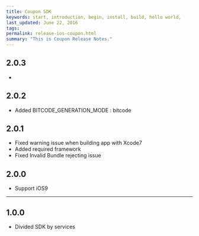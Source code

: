 ```yaml
---
title: Coupon SDK
keywords: start, introduction, begin, install, build, hello world,
last_updated: June 22, 2016
tags: 
permalink: release-ios-coupon.html
summary: "This is Coupon Release Notes."
---
```

## 2.0.3
* 

## 2.0.2
* Added BITCODE_GENERATION_MODE : bitcode

## 2.0.1
* Fixed warning issue when building app with Xcode7
* Added required framework
* Fixed Invalid Bundle rejecting issue

## 2.0.0
* Support iOS9

---

## 1.0.0
* Divided SDK by services
